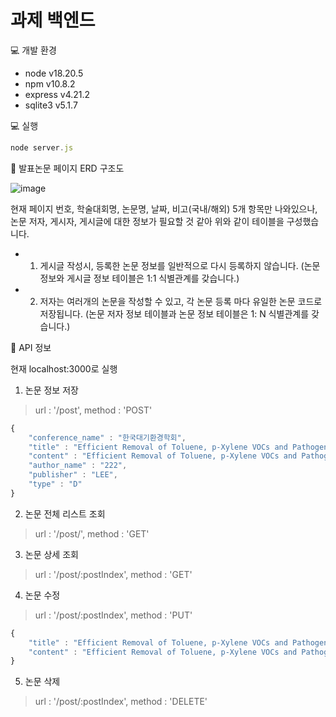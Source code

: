 # 과제 백엔드

💻 개발 환경

- node v18.20.5
- npm v10.8.2
- express v4.21.2
- sqlite3 v5.1.7

💻 실행

```js
node server.js
```

📑 발표논문 페이지 ERD 구조도

![image](https://github.com/user-attachments/assets/4c6375d4-6e08-45fd-8d41-582e3eb069ad)

현재 페이지 번호, 학술대회명, 논문명, 날짜, 비고(국내/해외) 5개 항목만 나와있으나,
논문 저자, 게시자, 게시글에 대한 정보가 필요할 것 같아 위와 같이 테이블을 구성했습니다.

- 1) 게시글 작성시, 등록한 논문 정보를 일반적으로 다시 등록하지 않습니다. (논문 정보와 게시글 정보 테이블은 1:1 식별관계를 갖습니다.)
- 2) 저자는 여러개의 논문을 작성할 수 있고, 각 논문 등록 마다 유일한 논문 코드로 저장됩니다. (논문 저자 정보 테이블과 논문 정보 테이블은 1: N 식별관계를 갖습니다.)

💙 API 정보


현재 localhost:3000로 실행

1) 논문 정보 저장
> url : '/post', method : 'POST'
```js
{
    "conference_name" : "한국대기환경학회",
    "title" : "Efficient Removal of Toluene, p-Xylene VOCs and Pathogen using Mesoporous Al2O3 beads decorated Copper Metal Organic Framework (Cu-CPP) for Air Treatment",
    "content" : "Efficient Removal of Toluene, p-Xylene VOCs and Pathogen using Mesoporous Al2O3 beads decorated Copper Metal Organic Framework (Cu-CPP) for Air Treatment",
    "author_name" : "222",
    "publisher" : "LEE",
    "type" : "D"
}
```

2) 논문 전체 리스트 조회
> url : '/post/', method : 'GET'

3) 논문 상세 조회
> url : '/post/:postIndex', method : 'GET'


4) 논문 수정
> url : '/post/:postIndex', method : 'PUT'
```js
{
    "title" : "Efficient Removal of Toluene, p-Xylene VOCs and Pathogen using Mesoporous Al2O3 beads decorated Copper Metal Organic Framework (Cu-CPP) for Air Treatment",
    "content" : "Efficient Removal of Toluene, p-Xylene VOCs and Pathogen using Mesoporous Al2O3 beads decorated Copper Metal Organic Framework (Cu-CPP) for Air Treatment",
}
```
 
5) 논문 삭제
> url : '/post/:postIndex', method : 'DELETE' 
